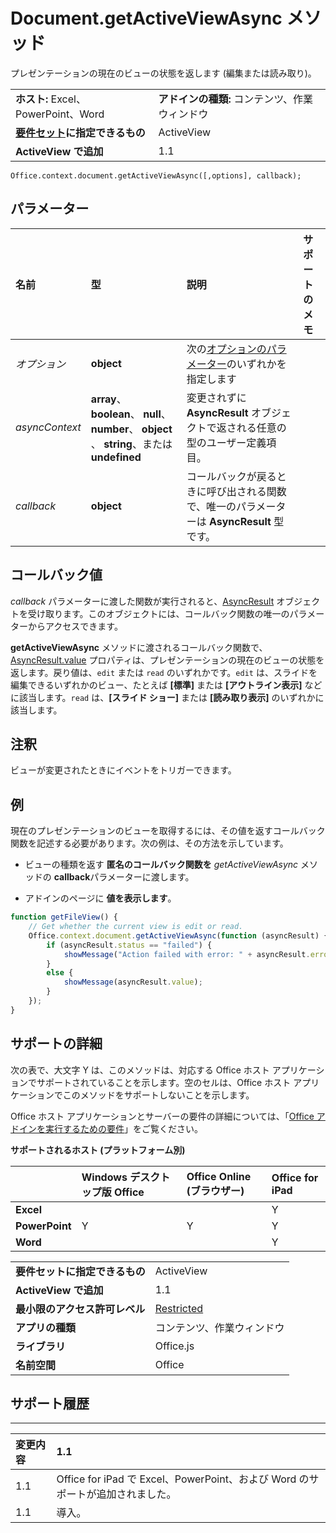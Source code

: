 
# Document.getActiveViewAsync メソッド
 プレゼンテーションの現在のビューの状態を返します (編集または読み取り)。

|||
|:-----|:-----|
|**ホスト:** Excel、PowerPoint、Word|**アドインの種類:** コンテンツ、作業ウィンドウ|
|**[要件セット](../../docs/overview/specify-office-hosts-and-api-requirements.md)に指定できるもの**|ActiveView|
|**ActiveView で追加**|1.1|

```
Office.context.document.getActiveViewAsync([,options], callback);
```


## パラメーター



|**名前**|**型**|**説明**|**サポートのメモ**|
|:-----|:-----|:-----|:-----|
| _オプション_|**object**|次の[オプションのパラメーター](../../docs/develop/asynchronous-programming-in-office-add-ins.md#passing-optional-parameters-to-asynchronous-methods)のいずれかを指定します||
| _asyncContext_|**array**、 **boolean**、 **null**、 **number**、 **object** 、 **string**、または  **undefined**|変更されずに  **AsyncResult** オブジェクトで返される任意の型のユーザー定義項目。||
| _callback_|**object**|コールバックが戻るときに呼び出される関数で、唯一のパラメーターは  **AsyncResult** 型です。||

## コールバック値

_callback_ パラメーターに渡した関数が実行されると、[AsyncResult](../../reference/shared/asyncresult.md) オブジェクトを受け取ります。このオブジェクトには、コールバック関数の唯一のパラメーターからアクセスできます。

**getActiveViewAsync** メソッドに渡されるコールバック関数で、[AsyncResult.value](../../reference/shared/asyncresult.value.md) プロパティは、プレゼンテーションの現在のビューの状態を返します。戻り値は、`edit` または `read` のいずれかです。`edit` は、スライドを編集できるいずれかのビュー、たとえば **[標準]** または **[アウトライン表示]** などに該当します。`read` は、**[スライド ショー]** または **[読み取り表示]** のいずれかに該当します。


## 注釈

ビューが変更されたときにイベントをトリガーできます。


## 例

現在のプレゼンテーションのビューを取得するには、その値を返すコールバック関数を記述する必要があります。次の例は、その方法を示しています。


-  ビューの種類を返す **匿名のコールバック関数を** _getActiveViewAsync_ メソッドの **callback**パラメーターに渡します。
    
-  アドインのページに **値を表示します**。
    

```js
function getFileView() {
    // Get whether the current view is edit or read.
    Office.context.document.getActiveViewAsync(function (asyncResult) {
        if (asyncResult.status == "failed") {
            showMessage("Action failed with error: " + asyncResult.error.message);
        }
        else {
            showMessage(asyncResult.value);
        }
    });
}
```




## サポートの詳細


次の表で、大文字 Y は、このメソッドは、対応する Office ホスト アプリケーションでサポートされていることを示します。空のセルは、Office ホスト アプリケーションでこのメソッドをサポートしないことを示します。

Office ホスト アプリケーションとサーバーの要件の詳細については、「[Office アドインを実行するための要件](../../docs/overview/requirements-for-running-office-add-ins.md)」をご覧ください。


**サポートされるホスト (プラットフォーム別)**


||**Windows デスクトップ版 Office**|**Office Online (ブラウザー)**|**Office for iPad**|
|:-----|:-----|:-----|:-----|
|**Excel**|||Y|
|**PowerPoint**|Y|Y|Y|
|**Word**|||Y|

|||
|:-----|:-----|
|**要件セットに指定できるもの**|ActiveView|
|**ActiveView で追加**|1.1|
|**最小限のアクセス許可レベル**|[Restricted](../../docs/develop/requesting-permissions-for-api-use-in-content-and-task-pane-add-ins.md)|
|**アプリの種類**|コンテンツ、作業ウィンドウ|
|**ライブラリ**|Office.js|
|**名前空間**|Office|

## サポート履歴





****


|**変更内容**|**1.1**|
|:-----|:-----|
|1.1|Office for iPad で Excel、PowerPoint、および Word のサポートが追加されました。|
|1.1|導入。|
